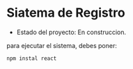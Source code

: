<h1>Siatema de Registro</h1>

- Estado del proyecto: En construccion.

para ejecutar el sistema, debes poner:

```npm instal react```
